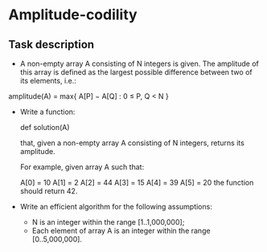 # Amplitude-codility
## Task description
* A non-empty array A consisting of N integers is given. The amplitude of this array is defined as the largest possible difference between two of its elements, i.e.:

amplitude(A) = max{ A[P] − A[Q] : 0 ≤ P, Q < N }

* Write a function:

    def solution(A)

    that, given a non-empty array A consisting of N integers, returns its amplitude.

    For example, given array A such that:

    A[0] = 10
    A[1] = 2
    A[2] = 44
    A[3] = 15
    A[4] = 39
    A[5] = 20
    the function should return 42.

* Write an efficient algorithm for the following assumptions:
    * N is an integer within the range [1..1,000,000];
    * Each element of array A is an integer within the range [0..5,000,000].
